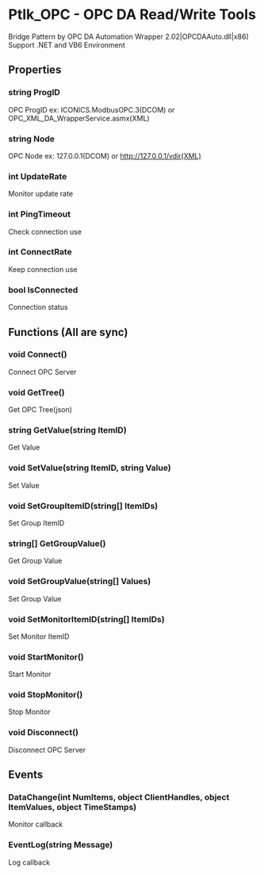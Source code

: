 # Ptlk_OPC - OPC DA Read/Write Tools
Bridge Pattern by OPC DA Automation Wrapper 2.02|OPCDAAuto.dll|x86)
Support .NET and VB6 Environment
## Properties
### string ProgID
OPC ProgID ex: ICONICS.ModbusOPC.3(DCOM) or OPC_XML_DA_WrapperService.asmx(XML)
### string Node
OPC Node ex: 127.0.0.1(DCOM) or http://127.0.0.1/vdir(XML)
### int UpdateRate
Monitor update rate
### int PingTimeout
Check connection use
### int ConnectRate
Keep connection use
### bool IsConnected
Connection status

## Functions (All are sync)
### void Connect()
Connect OPC Server
### void GetTree()
Get OPC Tree(json)
### string GetValue(string ItemID)
Get Value
### void SetValue(string ItemID, string Value)
Set Value
### void SetGroupItemID(string[] ItemIDs)
Set Group ItemID
### string[] GetGroupValue()
Get Group Value
### void SetGroupValue(string[] Values)
Set Group Value
### void SetMonitorItemID(string[] ItemIDs)
Set Monitor ItemID
### void StartMonitor()
Start Monitor
### void StopMonitor()
Stop Monitor
### void Disconnect()
Disconnect OPC Server

## Events
### DataChange(int NumItems, object ClientHandles, object ItemValues, object TimeStamps)
Monitor callback
### EventLog(string Message)
Log callback
